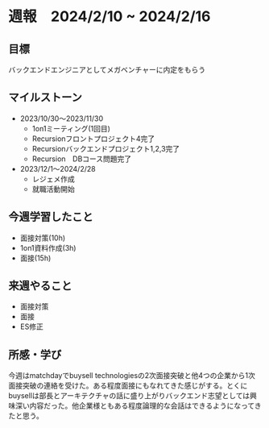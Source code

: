 # 週報　2024/2/10 ~ 2024/2/16

## 目標
バックエンドエンジニアとしてメガベンチャーに内定をもらう


## マイルストーン
- 2023/10/30〜2023/11/30
    - 1on1ミーティング(1回目)
    - Recursionフロントプロジェクト4完了
    - Recursionバックエンドプロジェクト1,2,3完了
    - Recursion　DBコース問題完了
- 2023/12/1〜2024/2/28
    - レジェメ作成
    - 就職活動開始


## 今週学習したこと
- 面接対策(10h)
- 1on1資料作成(3h)
- 面接(15h)

## 来週やること
- 面接対策
- 面接
- ES修正

## 所感・学び
今週はmatchdayでbuysell technologiesの2次面接突破と他4つの企業から1次面接突破の連絡を受けた。ある程度面接にもなれてきた感じがする。とくにbuysellは部長とアーキテクチャの話に盛り上がりバックエンド志望としては興味深い内容だった。他企業様ともある程度論理的な会話はできるようになってきたと思う。
